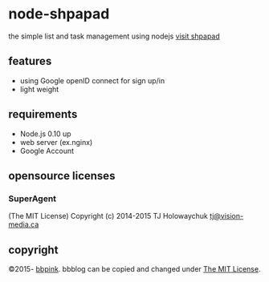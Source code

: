 # node-shpapad
  the simple list and task management using nodejs
  [visit shpapad](https://shpapad.sevensenses.jp/ "shpapad")

## features
- using Google openID connect for sign up/in
- light weight

## requirements
- Node.js 0.10 up
- web server (ex.nginx)
- Google Account

## opensource licenses

### SuperAgent
(The MIT License)
Copyright (c) 2014-2015 TJ Holowaychuk <tj@vision-media.ca>

## copyright
  &copy;2015- [bbpink](https://bbpink.sevensenses.jp "bbpink").
  bbblog can be copied and changed under [The MIT License](https://opensource.org/licenses/MIT "The MIT License").
